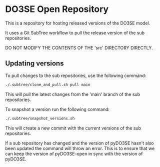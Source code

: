 # DO3SE Open Repository

This is a repository for hosting released versions of the DO3SE model.

It uses a Git SubTree workflow to pull the release version of the sub repositories.

DO NOT MODIFY THE CONTENTS OF THE 'src' DIRECTORY DIRECTLY.

## Updating versions

To pull changes to the sub repositories, use the following command:

```bash
./.subtree/clone_and_pull.sh pull main
```

This will pull the latest changes from the 'main' branch of the sub repositories.

To snapshot a version run the following command:

```bash
./.subtree/snapshot_versions.sh
```

This will create a new commit with the current versions of the sub repositories.

If a sub repository has changed and the version of pyDO3SE hasn't also been updated
the command will throw an error. This is to ensure that we can keep the version of
pyDO3SE-open in sync with the version of pyDO3SE.
